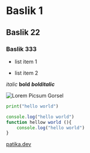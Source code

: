 # Baslik 1
## Baslik 22
### Baslik 333

- list item 1 
* list item 2

*italic*
**bold**
***bolditalic***

![Lorem Picsum Gorsel](https://picsum.photos/200/300)

```python
print("hello world")
```

```javascript
console.log("hello world")
function hellow world (){
    console.log("hello world")
}
```
[patika.dev](https://patika.dev)




